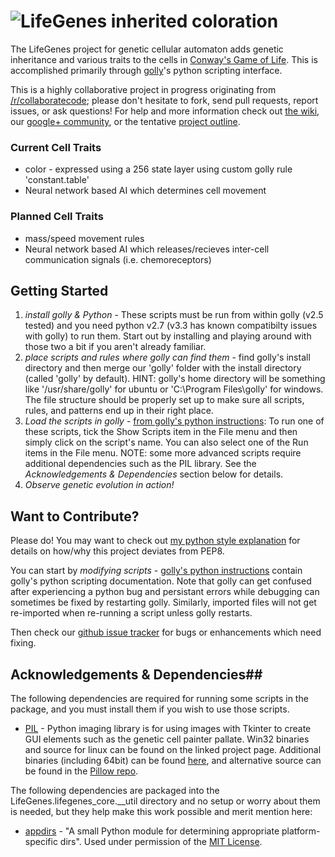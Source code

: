 ![LifeGenes inherited coloration](http://i.imgur.com/Kx7DHmP.png)
==================================================================

The LifeGenes project for genetic cellular automaton adds genetic inheritance and various traits to the cells in [Conway's Game of Life](http://en.wikipedia.org/wiki/Conway's_Game_of_Life). This is accomplished primarily through [golly](http://golly.sourceforge.net/)'s python scripting interface. 

This is a highly collaborative project in progress originating from [/r/collaboratecode](http://www.reddit.com/r/CollaborateCode/); please don't hesitate to fork, send pull requests, report issues, or ask questions! For help and more information check out [the wiki](https://github.com/7yl4r/LifeGenes/wiki), our [google+ community](https://plus.google.com/communities/117413839180254151272), or the tentative [project outline](https://docs.google.com/document/d/1J2VmziJeNyKQskGeW49x_LJf8Pt3dW5QQK-ghKpZ8bw/edit?usp=sharing).

### Current Cell Traits ###
* color - expressed using a 256 state layer using custom golly rule 'constant.table'
* Neural network based AI which determines cell movement

### Planned Cell Traits ###
* mass/speed movement rules
* Neural network based AI which releases/recieves inter-cell communication signals (i.e. chemoreceptors)

## Getting Started ##
1. *install golly & Python* - These scripts must be run from within golly (v2.5 tested) and you need python v2.7 (v3.3 has known compatibilty issues with golly) to run them. Start out by installing and playing around with those two a bit if you aren't already familiar.
2. *place scripts and rules where golly can find them* - find golly's install directory and then merge our 'golly' folder with the install directory (called 'golly' by default). HINT: golly's home directory will be something like '/usr/share/golly' for ubuntu or 'C:\Program Files\golly\' for windows. The file structure should be properly set up to make sure all scripts, rules, and patterns end up in their right place.
3. *Load the scripts in golly* - [from golly's python instructions](http://golly.sourceforge.net/Help/python.html): To run one of these scripts, tick the Show Scripts item in the File menu and then simply click on the script's name. You can also select one of the Run items in the File menu. NOTE: some more advanced scripts require additional dependencies such as the PIL library. See the *Acknowledgements & Dependencies* section below for details. 
4. *Observe genetic evolution in action!*

## Want to Contribute? ##
Please do! You may want to check out [my python style explanation](https://gist.github.com/7yl4r/6756413) for details on how/why this project deviates from PEP8.

You can start by *modifying scripts* - [golly's python instructions](http://golly.sourceforge.net/Help/python.html) contain golly's python scripting documentation. Note that golly can get confused after experiencing a python bug and persistant errors while debugging can sometimes be fixed by restarting golly. Similarly, imported files will not get re-imported when re-running a script unless golly restarts.

Then check our [github issue tracker](https://github.com/7yl4r/LifeGenes/issues?state=open) for bugs or enhancements which need fixing.

## Acknowledgements & Dependencies##
The following dependencies are required for running some scripts in the package, and you must install them if you wish to use those scripts.
* [PIL](http://www.pythonware.com/products/pil/) - Python imaging library is for using images with Tkinter to create GUI elements such as the genetic cell painter pallate. Win32 binaries and source for linux can be found on the linked project page. Additional binaries (including 64bit) can be found [here](http://www.lfd.uci.edu/~gohlke/pythonlibs/#pil), and alternative source can be found in the [Pillow repo](https://github.com/python-imaging/Pillow).

The following dependencies are packaged into the LifeGenes.lifegenes_core.__util directory and no setup or worry about them is needed, but they help make this work possible and merit mention here:
* [appdirs](https://pypi.python.org/pypi/appdirs/1.2.0) - "A small Python module for determining appropriate platform-specific dirs". Used under permission of the [MIT License](http://opensource.org/licenses/MIT).
